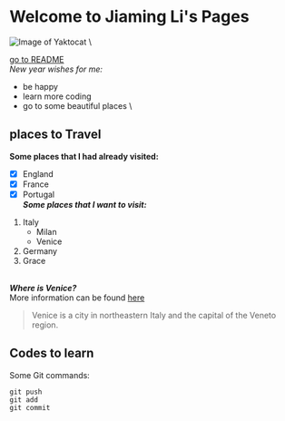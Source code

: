 # Welcome to Jiaming Li's Pages
![Image of Yaktocat](https://octodex.github.com/images/yaktocat.png) \

[go to README](\README.md)
\
*New year wishes for me:*
* be happy
* learn more coding
* go to some beautiful places 
\


## places to Travel
**Some places that I had already visited:**
- [x] England
- [x] France
- [x] Portugal 
\
***Some places that I want to visit:***
1. Italy
   - Milan
   - Venice
2. Germany
3. Grace

\
***Where is Venice?***
\
More information can be found [here](https://en.wikipedia.org/wiki/Venice)
>Venice is a city in northeastern Italy and the capital of the Veneto region.

## Codes to learn 
Some Git commands:
```
git push
git add
git commit
```

